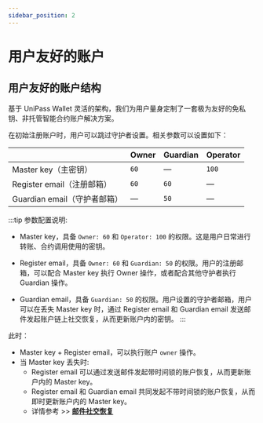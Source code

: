 ```yaml
---
sidebar_position: 2
---
```


# 用户友好的账户

## 用户友好的账户结构

基于 UniPass Wallet 灵活的架构，我们为用户量身定制了一套极为友好的免私钥、非托管智能合约账户解决方案。

在初始注册账户时，用户可以跳过守护者设置。相关参数可以设置如下：

|                              | Owner | Guardian | Operator |
| ---------------------------- | ----- | -------- | -------- |
| Master key（主密钥）         | `60`  | —        | `100`    |
| Register email（注册邮箱）   | `60`  | `60`     | —        |
| Guardian email（守护者邮箱） | —     | `50`     | —        |

:::tip 参数配置说明:

- Master key，具备 `Owner: 60` 和 `Operator: 100` 的权限。这是用户日常进行转账、合约调用使用的密钥。

- Register email，具备 `Owner: 60` 和 `Guardian: 50` 的权限。用户的注册邮箱，可以配合 Master key 执行 Owner 操作，或者配合其他守护者执行 Guardian 操作。

- Guardian email，具备 `Guardian: 50` 的权限。用户设置的守护者邮箱，用户可以在丢失 Master key 时，通过 Register email 和 Guardian email 发送邮件发起账户链上社交恢复，从而更新账户内的密钥。
  :::

此时：

- Master key + Register email，可以执行账户 `owner` 操作。
- 当 Master key 丢失时:
  - Register email 可以通过发送邮件发起带时间锁的账户恢复，从而更新账户内的 Master key。
  - Register email 和 Guardian email 共同发起不带时间锁的账户恢复，从而即时更新账户内的 Master key。
  - 详情参考 >> [**邮件社交恢复**](../wallet/04-email-recovery.md)
